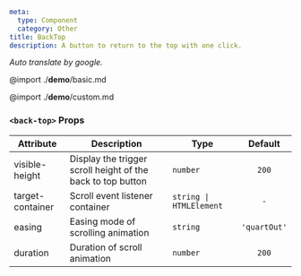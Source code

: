 ```yaml
meta:
  type: Component
  category: Other
title: BackTop
description: A button to return to the top with one click.
```

*Auto translate by google.*

@import ./__demo__/basic.md

@import ./__demo__/custom.md


### `<back-top>` Props

|Attribute|Description|Type|Default|
|---|---|---|:---:|
|visible-height|Display the trigger scroll height of the back to top button|`number`|`200`|
|target-container|Scroll event listener container|`string \| HTMLElement`|`-`|
|easing|Easing mode of scrolling animation|`string`|`'quartOut'`|
|duration|Duration of scroll animation|`number`|`200`|


